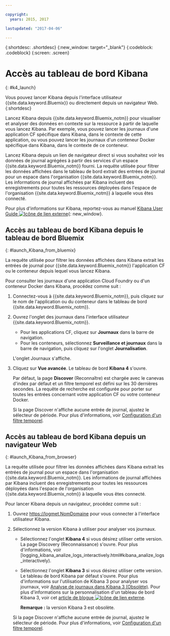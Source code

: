 ```yaml
---

copyright:
  years: 2015, 2017

lastupdated: "2017-04-06"

---
```



{:shortdesc: .shortdesc}
{:new_window: target="_blank"}
{:codeblock: .codeblock}
{:screen: .screen}


# Accès au tableau de bord Kibana
{: #k4_launch}

Vous pouvez lancer Kibana depuis l'interface utilisateur {{site.data.keyword.Bluemix}} ou directement depuis un navigateur Web. {:shortdesc}

Lancez Kibana depuis {{site.data.keyword.Bluemix_notm}} pour visualiser et analyser des données en contexte sur la ressource à partir de laquelle vous lancez Kibana. Par exemple, vous pouvez lancer les journaux d'une application CF spécifique dans Kibana, dans le contexte de cette application, ou vous pouvez lancer les journaux d'un conteneur Docker spécifique dans Kibana, dans le contexte de ce conteneur.  
    
Lancez Kibana depuis un lien de navigateur direct si vous souhaitez voir les données de journal agrégées à partir des services d'un espace {{site.data.keyword.Bluemix_notm}} fourni. La requête utilisée pour filtrer les données affichées dans le tableau de bord extrait des entrées de journal pour un espace dans l'organisation {{site.data.keyword.Bluemix_notm}}. Les informations de journal affichées par Kibana incluent des enregistrements pour toutes les ressources déployées dans l'espace de l'organisation {{site.data.keyword.Bluemix_notm}} à laquelle vous êtes connecté. 

Pour plus d'informations sur Kibana, reportez-vous au manuel [Kibana User Guide ![Icône de lien externe](../../../icons/launch-glyph.svg "Icône de lien externe")](https://www.elastic.co/guide/en/kibana/4.1/index.html){: new_window}.
    

##  Accès au tableau de bord Kibana depuis le tableau de bord Bluemix
{: #launch_Kibana_from_bluemix}

La requête utilisée pour filtrer les données affichées dans Kibana extrait les entrées de journal pour {{site.data.keyword.Bluemix_notm}} l'application CF ou le conteneur depuis lequel vous lancez Kibana. 

Pour consulter les journaux d'une application Cloud Foundry ou d'un conteneur Docker dans Kibana, procédez comme suit :

1. Connectez-vous à {{site.data.keyword.Bluemix_notm}}, puis cliquez sur le nom de l'application ou du conteneur dans le tableau de bord {{site.data.keyword.Bluemix_notm}}. 
    
2. Ouvrez l'onglet des journaux dans l'interface utilisateur {{site.data.keyword.Bluemix_notm}}.

    * Pour les applications CF, cliquez sur **Journaux** dans la barre de navigation. 
    * Pour les conteneurs, sélectionnez **Surveillance et journaux** dans la barre de navigation, puis cliquez sur l'onglet **Journalisation**. 
    
    L'onglet Journaux s'affiche. 
    
3. Cliquez sur **Vue avancée**. Le tableau de bord **Kibana 4** s'ouvre.

    Par défaut, la page **Discover** (Reconnaître) est chargée avec le canevas d'index par défaut et un filtre temporel est défini sur les 30 dernières secondes. La requête de recherche est configurée pour porter sur toutes les entrées concernant votre application CF ou votre conteneur Docker.

    Si la page Discover n'affiche aucune entrée de journal, ajustez le sélecteur de période. Pour plus d'informations, voir [Configuration d'un filtre temporel](logging_kibana_set_time_filter.html#set_time_filter).


##  Accès au tableau de bord Kibana depuis un navigateur Web
{: #launch_Kibana_from_browser}

La requête utilisée pour filtrer les données affichées dans Kibana extrait les entrées de journal pour un espace dans l'organisation {{site.data.keyword.Bluemix_notm}}. Les informations de journal affichées par Kibana incluent des enregistrements pour toutes les ressources déployées dans l'espace de l'organisation {{site.data.keyword.Bluemix_notm}} à laquelle vous êtes connecté.

Pour lancer Kibana depuis un navigateur, procédez comme suit :

1. Ouvrez [https://logmet.<span class="keyword" data-hd-keyref="DomainName">NomDomaine</span>](https://logmet.{DomainName}) pour vous connecter à l'interface utilisateur Kibana.

2. Sélectionnez la version Kibana à utiliser pour analyser vos journaux.
    * Sélectionnez l'onglet **Kibana 4** si vous désirez utiliser cette version. La page Discovery (Reconnaissance) s'ouvre. Pour plus d'informations, voir [logging_kibana_analize_logs_interactively.html#kibana_analize_logs_interactively).
    * Sélectionnez l'onglet **Kibana 3** si vous désirez utiliser cette version. Le tableau de bord Kibana par défaut s'ouvre. Pour plus d'informations sur l'utilisation de Kibana 3 pour analyser vos journaux, voir [Analyse de journaux dans Kibana 3 (Obsolète)](../logging_view_kibana3.html#analyzing_logs_Kibana3). Pour plus d'informations sur la personnalisation d'un tableau de bord Kibana 3, voir cet [article de blogue ![Icône de lien externe](../../../icons/launch-glyph.svg "Icône de lien externe")](https://www.ibm.com/blogs/bluemix/2015/09/creating-custom-kibana-dashboard-in-bluemix/).
     
        **Remarque :** la version Kibana 3 est obsolète.

    Si la page Discover n'affiche aucune entrée de journal, ajustez le sélecteur de période. Pour plus d'informations, voir [Configuration d'un filtre temporel](logging_kibana_set_time_filter.html#set_time_filter).


